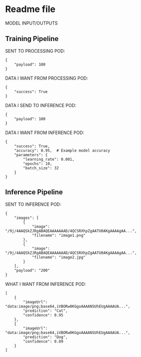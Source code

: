 # Readme file
MODEL INPUT/OUTPUTS

## Training Pipeline
SENT TO PROCESSING POD:

```
{
    "payload": 100
}
```

DATA I WANT FROM PROCESSING POD:

```
{
    "success": True
}
```

DATA I SEND TO INFERENCE POD:

```
{
    "payload": 100
}
```

DATA I WANT FROM INFERENCE POD:

```
{
    "success": True,
    "accuracy": 0.95,  # Example model accuracy
    "parameters": {
        "learning_rate": 0.001,
        "epochs": 10,
        "batch_size": 32
    }
}
```

## Inference Pipeline
SENT TO INFERENCE POD:

```
{
    "images": [
        {
            "image": "/9j/4AAQSkZJRgABAQEAAAAAAAD/4QCSRXhpZgAATU0AKgAAAAgAA...",
            "filename": "image1.png"
        },
        {
            "image": "/9j/4AAQSkZJRgABAQEAAAAAAAD/4QCSRXhpZgAATU0AKgAAAAgAA...",
            "filename": "image2.jpg"
        }
    ],
    "payload": "200"
}
```

WHAT I WANT FROM INFERENCE POD:

```
[
    {
        "imageUrl": "data:image/png;base64,iVBORw0KGgoAAAANSUhEUgAAAAUA...",
        "prediction": "Cat",
        "confidence": 0.95
    },
    {
        "imageUrl": "data:image/png;base64,iVBORw0KGgoAAAANSUhEUgAAAAUA...",
        "prediction": "Dog",
        "confidence": 0.89
    }
]
```